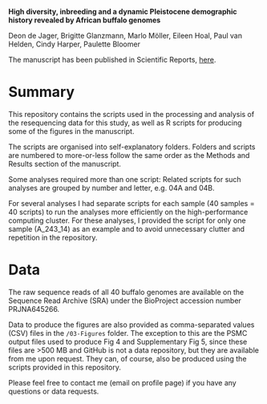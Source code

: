 **High diversity, inbreeding and a dynamic Pleistocene demographic history revealed by African buffalo genomes**

Deon de Jager, Brigitte Glanzmann, Marlo Möller, Eileen Hoal, Paul van Helden, Cindy Harper, Paulette Bloomer  

The manuscript has been published in Scientific Reports, [here](https://www.nature.com/articles/s41598-021-83823-8).

# Summary
This repository contains the scripts used in the processing and analysis of the resequencing data for this study, as well as R scripts for producing some of the figures in the manuscript.

The scripts are organised into self-explanatory folders. Folders and scripts are numbered to more-or-less follow the same order as the Methods and Results section of the manuscript. 

Some analyses required more than one script: Related scripts for such analyses are grouped by number and letter, e.g. 04A and 04B.

For several analyses I had separate scripts for each sample (40 samples = 40 scripts) to run the analyses more efficiently on the high-performance computing cluster. For these analyses, I provided the script for only one sample (A_243_14) as an example and to avoid unnecessary clutter and repetition in the repository.

# Data
The raw sequence reads of all 40 buffalo genomes are available on the Sequence Read Archive (SRA) under the BioProject accession number PRJNA645266.

Data to produce the figures are also provided as comma-separated values (CSV) files in the `/03-Figures` folder. The exception to this are the PSMC output files used to produce Fig 4 and Supplementary Fig 5, since these files are >500 MB and GitHub is not a data repository, but they are available from me upon request. They can, of course, also be produced using the scripts provided in this repository.

Please feel free to contact me (email on profile page) if you have any questions or data requests.
